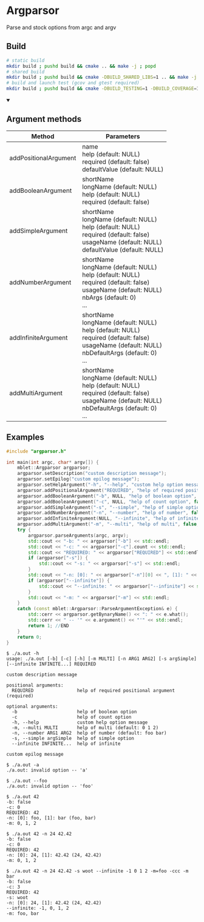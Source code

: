 # Argparsor

Parse and stock options from argc and argv

## Build

```bash
# static build
mkdir build ; pushd build && cmake .. && make -j ; popd
# shared build
mkdir build ; pushd build && cmake -DBUILD_SHARED_LIBS=1 .. && make -j ; popd
# build and launch test (gcov and gtest required)
mkdir build ; pushd build && cmake -DBUILD_TESTING=1 -DBUILD_COVERAGE=1 .. && make -j && make test ; popd
```

<details open><summary><h2>Argument methods</h2></summary>

|Method|Parameters
|-|-
|addPositionalArgument|name<br/>help (default: NULL)<br/>required (default: false)<br/>defaultValue (default: NULL)
|addBooleanArgument|shortName<br/>longName (default: NULL)<br/>help (default: NULL)<br/>required (default: false)
|addSimpleArgument|shortName<br/>longName (default: NULL)<br/>help (default: NULL)<br/>required (default: false)<br/>usageName (default: NULL)<br/>defaultValue (default: NULL)
|addNumberArgument|shortName<br/>longName (default: NULL)<br/>help (default: NULL)<br/>required (default: false)<br/>usageName (default: NULL)<br/>nbArgs (default: 0)<br/>...
|addInfiniteArgument|shortName<br/>longName (default: NULL)<br/>help (default: NULL)<br/>required (default: false)<br/>usageName (default: NULL)<br/>nbDefaultArgs (default: 0)<br/>...
|addMultiArgument|shortName<br/>longName (default: NULL)<br/>help (default: NULL)<br/>required (default: false)<br/>usageName (default: NULL)<br/>nbDefaultArgs (default: 0)<br/>...

</details>

## Examples

```cpp
#include "argparsor.h"

int main(int argc, char* argv[]) {
    mblet::Argparsor argparsor;
    argparsor.setDescription("custom description message");
    argparsor.setEpilog("custom epilog message");
    argparsor.setHelpArgument("-h", "--help", "custom help option message");
    argparsor.addPositionalArgument("REQUIRED", "help of required positional argument", true);
    argparsor.addBooleanArgument("-b", NULL, "help of boolean option", false);
    argparsor.addBooleanArgument("-c", NULL, "help of count option", false);
    argparsor.addSimpleArgument("-s", "--simple", "help of simple option", false, "argSimple", NULL);
    argparsor.addNumberArgument("-n", "--number", "help of number", false, "ARG1 ARG2", 2, "foo", "bar");
    argparsor.addInfiniteArgument(NULL, "--infinite", "help of infinite");
    argparsor.addMultiArgument("-m", "--multi", "help of multi", false, "MULTI", 3, "0", "1", "2");
    try {
        argparsor.parseArguments(argc, argv);
        std::cout << "-b: " << argparsor["-b"] << std::endl;
        std::cout << "-c: " << argparsor["-c"].count << std::endl;
        std::cout << "REQUIRED: " << argparsor["REQUIRED"] << std::endl;
        if (argparsor["-s"]) {
            std::cout << "-s: " << argparsor["-s"] << std::endl;
        }
        std::cout << "-n: [0]: " << argparsor["-n"][0] << ", [1]: " << argparsor["-n"][1] << " (" << argparsor["-n"] << ")" << std::endl;
        if (argparsor["--infinite"]) {
            std::cout << "--infinite: " << argparsor["--infinite"] << std::endl;
        }
        std::cout << "-m: " << argparsor["-m"] << std::endl;
    }
    catch (const mblet::Argparsor::ParseArgumentException& e) {
        std::cerr << argparsor.getBynaryName() << ": " << e.what();
        std::cerr << " -- '" << e.argument() << "'" << std::endl;
        return 1; //END
    }
    return 0;
}
```

```
$ ./a.out -h
usage: ./a.out [-b] [-c] [-h] [-m MULTI] [-n ARG1 ARG2] [-s argSimple] [--infinite INFINITE...] REQUIRED

custom description message

positional arguments:
  REQUIRED                help of required positional argument (required)

optional arguments:
  -b                      help of boolean option
  -c                      help of count option
  -h, --help              custom help option message
  -m, --multi MULTI       help of multi (default: 0 1 2)
  -n, --number ARG1 ARG2  help of number (default: foo bar)
  -s, --simple argSimple  help of simple option
  --infinite INFINITE...  help of infinite

custom epilog message
```
```
$ ./a.out -a
./a.out: invalid option -- 'a'
```
```
$ ./a.out --foo
./a.out: invalid option -- 'foo'
```
```
$ ./a.out 42
-b: false
-c: 0
REQUIRED: 42
-n: [0]: foo, [1]: bar (foo, bar)
-m: 0, 1, 2
```
```
$ ./a.out 42 -n 24 42.42
-b: false
-c: 0
REQUIRED: 42
-n: [0]: 24, [1]: 42.42 (24, 42.42)
-m: 0, 1, 2
```
```
$ ./a.out 42 -n 24 42.42 -s woot --infinite -1 0 1 2 -m=foo -ccc -m bar
-b: false
-c: 3
REQUIRED: 42
-s: woot
-n: [0]: 24, [1]: 42.42 (24, 42.42)
--infinite: -1, 0, 1, 2
-m: foo, bar
```
